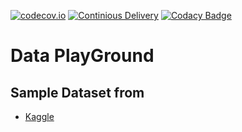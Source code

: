 [![codecov.io](https://codecov.io/gh/loustler/data-play-ground/branch/main/graph/badge.svg?branch=main)](https://codecov.io/gh/loustler/data-play-ground?branch=main)
[![Continious Delivery](https://github.com/gitbucket/gitbucket/workflows/build/badge.svg?branch=main)](https://github.com/loustler/data-factory/actions?query=workflow%3A%22Continious+Delivery%22)
[![Codacy Badge](https://app.codacy.com/project/badge/Grade/db788702f42a440ba338dbc9f58a69ae)](https://www.codacy.com/gh/loustler/data-play-ground/dashboard?utm_source=github.com&amp;utm_medium=referral&amp;utm_content=loustler/data-play-ground&amp;utm_campaign=Badge_Grade)
# Data PlayGround

## Sample Dataset from
 - [Kaggle](https://www.kaggle.com/datasets)